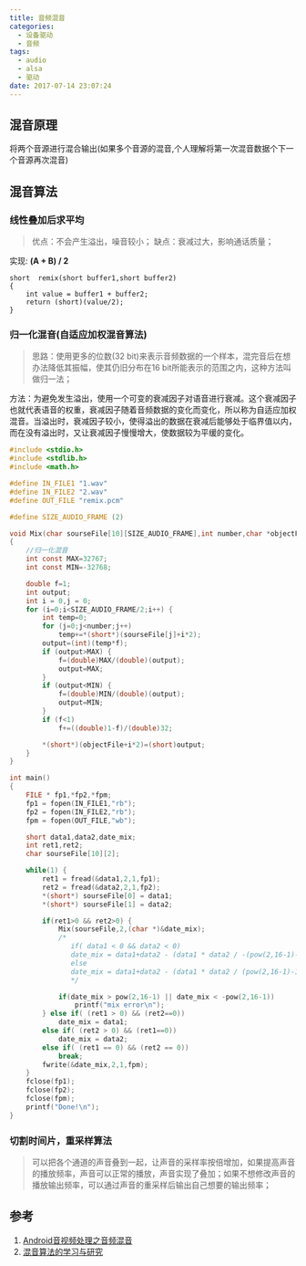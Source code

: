 ```yaml
---
title: 音频混音
categories:
  - 设备驱动
  - 音频
tags:
  - audio
  - alsa
  - 驱动
date: 2017-07-14 23:07:24
---
```


## 混音原理

将两个音源进行混合输出(如果多个音源的混音,个人理解将第一次混音数据个下一个音源再次混音)

<!--more-->

## 混音算法

### 线性叠加后求平均

> 优点：不会产生溢出，噪音较小；
> 缺点：衰减过大，影响通话质量；

实现: **(A + B) / 2**

```
short  remix(short buffer1,short buffer2)  
{  
    int value = buffer1 + buffer2;  
    return (short)(value/2);  
}
```

### 归一化混音(自适应加权混音算法)

> 思路：使用更多的位数(32 bit)来表示音频数据的一个样本，混完音后在想办法降低其振幅，使其仍旧分布在16 bit所能表示的范围之内，这种方法叫做归一法；

方法：为避免发生溢出，使用一个可变的衰减因子对语音进行衰减。这个衰减因子也就代表语音的权重，衰减因子随着音频数据的变化而变化，所以称为自适应加权混音。当溢出时，衰减因子较小，使得溢出的数据在衰减后能够处于临界值以内，而在没有溢出时，又让衰减因子慢慢增大，使数据较为平缓的变化。

``` C
#include <stdio.h>  
#include <stdlib.h>  
#include <math.h>  

#define IN_FILE1 "1.wav"  
#define IN_FILE2 "2.wav"  
#define OUT_FILE "remix.pcm"  

#define SIZE_AUDIO_FRAME (2)  

void Mix(char sourseFile[10][SIZE_AUDIO_FRAME],int number,char *objectFile)  
{  
	//归一化混音  
	int const MAX=32767;  
	int const MIN=-32768;  

	double f=1;  
	int output;  
	int i = 0,j = 0;  
	for (i=0;i<SIZE_AUDIO_FRAME/2;i++) {  
		int temp=0;  
		for (j=0;j<number;j++)  
			temp+=*(short*)(sourseFile[j]+i*2);  
		output=(int)(temp*f);  
		if (output>MAX) {  
			f=(double)MAX/(double)(output);  
			output=MAX;  
		}  
		if (output<MIN) {  
			f=(double)MIN/(double)(output);  
			output=MIN;  
		}  
		if (f<1)  
			f+=((double)1-f)/(double)32;  

		*(short*)(objectFile+i*2)=(short)output;  
	}  
}  

int main()  
{  
	FILE * fp1,*fp2,*fpm;  
	fp1 = fopen(IN_FILE1,"rb");  
	fp2 = fopen(IN_FILE2,"rb");  
	fpm = fopen(OUT_FILE,"wb");  

	short data1,data2,date_mix;  
	int ret1,ret2;  
	char sourseFile[10][2];  

	while(1) {  
		ret1 = fread(&data1,2,1,fp1);  
		ret2 = fread(&data2,2,1,fp2);  
		*(short*) sourseFile[0] = data1;  
		*(short*) sourseFile[1] = data2;  

		if(ret1>0 && ret2>0) {  
			Mix(sourseFile,2,(char *)&date_mix);  
			/*
			   if( data1 < 0 && data2 < 0)
			   date_mix = data1+data2 - (data1 * data2 / -(pow(2,16-1)-1));
			   else
			   date_mix = data1+data2 - (data1 * data2 / (pow(2,16-1)-1));
			   */  

			if(date_mix > pow(2,16-1) || date_mix < -pow(2,16-1))  
				printf("mix error\n");  
		} else if( (ret1 > 0) && (ret2==0))  
			date_mix = data1;  
		else if( (ret2 > 0) && (ret1==0))  
			date_mix = data2;  
		else if( (ret1 == 0) && (ret2 == 0))  
			break;  
		fwrite(&date_mix,2,1,fpm);  
	}  
	fclose(fp1);  
	fclose(fp2);  
	fclose(fpm);  
	printf("Done!\n");  
}  
```
### 切割时间片，重采样算法

>可以把各个通道的声音叠到一起，让声音的采样率按倍增加，如果提高声音的播放频率，声音可以正常的播放，声音实现了叠加；如果不想修改声音的播放输出频率，可以通过声音的重采样后输出自己想要的输出频率；


## 参考

1. [Android音视频处理之音频混音](http://www.jianshu.com/p/6492f2a189cf)
2. [混音算法的学习与研究](http://www.cppblog.com/jinq0123/archive/2007/10/31/audiomixingstudy.html)
